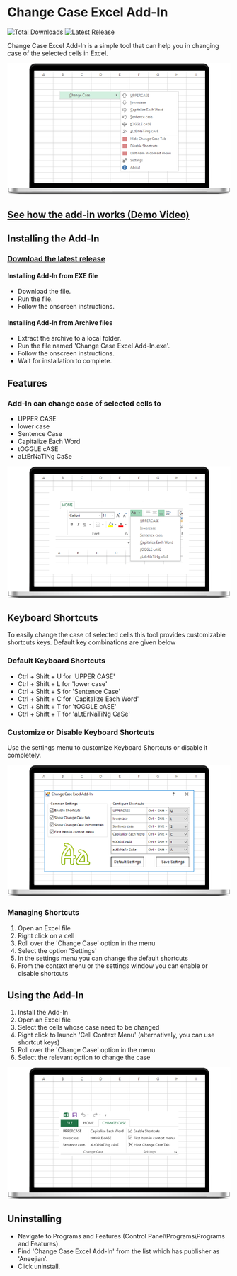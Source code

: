 # Change Case Excel Add-In

[![Total Downloads](https://img.shields.io/github/downloads/aneejian/Change-Case-Excel-Add-In/total.svg?style=for-the-badge)](https://github.aneejian.com/Change-Case-Excel-Add-In/#download) [![Latest Release](https://img.shields.io/github/release/aneejian/Change-Case-Excel-Add-In.svg?style=for-the-badge)](https://github.com/aneejian/Change-Case-Excel-Add-In/releases/latest)

Change Case Excel Add-In is a simple tool that can help you in changing case of the selected cells in Excel.

![Context Menu][context_menu]

## [See how the add-in works (Demo Video)](https://github.aneejian.com/Change-Case-Excel-Add-In/#demo)

## Installing the Add-In

### [Download the latest release](https://github.aneejian.com/Change-Case-Excel-Add-In/#download)

#### Installing Add-In from EXE file

+ Download the file.
+ Run the file.
+ Follow the onscreen instructions.

#### Installing Add-In from Archive files

+ Extract the archive to a local folder.
+ Run the file named 'Change Case Excel Add-In.exe'.
+ Follow the onscreen instructions.
+ Wait for installation to complete.

## Features

### Add-In can change case of selected cells to

+ UPPER CASE
+ lower case
+ Sentence Case
+ Capitalize Each Word
+ tOGGLE cASE
+ aLtErNaTiNg CaSe

![Change Case option in Home Tab][home_tab]

## Keyboard Shortcuts

To easily change the case of selected cells this tool provides customizable shortcuts keys. Default key combinations are given below

### Default Keyboard Shortcuts

+ Ctrl + Shift + U for 'UPPER CASE'
+ Ctrl + Shift + L for 'lower case'
+ Ctrl + Shift + S for 'Sentence Case'
+ Ctrl + Shift + C for 'Capitalize Each Word'
+ Ctrl + Shift + T for 'tOGGLE cASE'
+ Ctrl + Shift + T for 'aLtErNaTiNg CaSe'

### Customize or Disable Keyboard Shortcuts

Use the settings menu to customize Keyboard Shortcuts or disable it completely.

![Settings Menu][settings]

### Managing Shortcuts

1. Open an Excel file
2. Right click on a cell
3. Roll over the 'Change Case' option in the menu
4. Select the option 'Settings'
5. In the settings menu you can change the default shortcuts
6. From the context menu or the settings window you can enable or disable shortcuts

## Using the Add-In

1. Install the Add-In
2. Open an Excel file
3. Select the cells whose case need to be changed
4. Right click to launch 'Cell Context Menu' (alternatively, you can use shortcut keys)
5. Roll over the 'Change Case' option in the menu
6. Select the relevant option to change the case

![CHANGE CASE tab in Excel Ribbon][tab]

## Uninstalling

+ Navigate to Programs and Features (Control Panel\Programs\Programs and Features).
+ Find 'Change Case Excel Add-In' from the list which has publisher as 'Aneejian'.
+ Click uninstall.

[context_menu]: docs/images/context_menu-min.png "Context Menu"
[home_tab]: docs/images/home_tab-min.png "Change Case Option in Home Tab of Excel Ribbon"
[tab]: docs/images/tab-min.png "Change Case Tab in Excel Ribbon"
[settings]: docs/images/settings-min.png "Settings Window"

